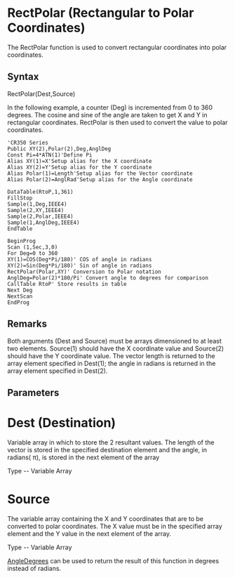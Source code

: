 # RectPolar (Rectangular to Polar Coordinates)

The RectPolar function is used to convert rectangular coordinates into polar coordinates.

## Syntax

RectPolar(Dest,Source)

In the following example, a counter (Deg) is incremented from 0 to 360 degrees. The cosine and sine of the angle are taken to get X and Y in rectangular coordinates. RectPolar is then used to convert the value to polar coordinates.

```
'CR350 Series
Public XY(2),Polar(2),Deg,AnglDeg
Const Pi=4*ATN(1)'Define Pi
Alias XY(1)=X'Setup alias for the X coordinate
Alias XY(2)=Y'Setup alias for the Y coordinate
Alias Polar(1)=Length'Setup alias for the Vector coordinate
Alias Polar(2)=AnglRad'Setup alias for the Angle coordinate

DataTable(RtoP,1,361)
FillStop
Sample(1,Deg,IEEE4)
Sample(2,XY,IEEE4)
Sample(2,Polar,IEEE4)
Sample(1,AnglDeg,IEEE4)
EndTable

BeginProg
Scan (1,Sec,3,0)
For Deg=0 to 360
XY(1)=COS(Deg*Pi/180)' COS of angle in radians
XY(2)=Sin(Deg*Pi/180)' Sin of angle in radians
RectPolar(Polar,XY)' Conversion to Polar notation
AnglDeg=Polar(2)*180/Pi' Convert angle to degrees for comparison
CallTable RtoP' Store results in table
Next Deg
NextScan
EndProg
```

## Remarks

Both arguments (Dest and Source) must be arrays dimensioned to at least two elements. Source(1) should have the X coordinate value and Source(2) should have the Y coordinate value. The vector length is returned to the array element specified in Dest(1); the angle in radians is returned in the array element specified in Dest(2).

## Parameters

# Dest (Destination)

Variable array in which to store the 2 resultant values. The length of the vector is stored in the specified destination element and the angle, in radians( π), is stored in the next element of the array

Type -- Variable Array

# Source

The variable array containing the X and Y coordinates that are to be converted to polar coordinates. The X value must be in the specified array element and the Y value in the next element of the array.

Type -- Variable Array

[AngleDegrees](angledegrees.md) can be used to return the result of this function in degrees instead of radians.
